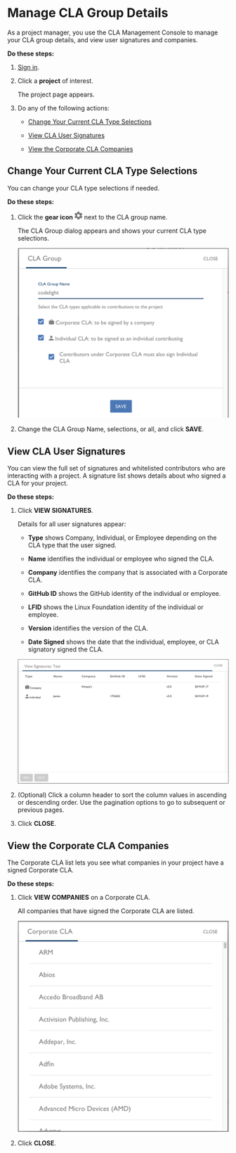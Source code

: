 # Manage CLA Group Details
As a project manager, you use the CLA Management Console to manage your CLA group details, and view user signatures and companies.

**Do these steps:**

1. [Sign in](sign-in-to-the-cla-management-console.md).

1. Click a **project** of interest.

   The project page appears.

1. Do any of the following actions:

     * [Change Your Current CLA Type Selections](#change-your-current-cla-type-selections)

     * [View CLA User Signatures](#view-cla-user-signatures)

     * [View the Corporate CLA Companies](#view-the-corporate-cla-companies)

## Change Your Current CLA Type Selections
You can change your CLA type selections if needed.

**Do these steps:**

1. Click the **gear icon** ![CLA Gear Settings icon](imgs/cla-gear-settings-icon.png) next to the CLA group name.

   The CLA Group dialog appears and shows your current CLA type selections.

   ![CLA CLA Group](imgs/cla-cla-group-edit.png)

1. Change the CLA Group Name, selections, or all, and click **SAVE**.

## View CLA User Signatures

You can view the full set of signatures and whitelisted contributors who are interacting with a project. A signature list shows details about who signed a CLA for your project. 

**Do these steps:**

1. Click **VIEW SIGNATURES**.

   Details for all user signatures appear:

   * **Type** shows Company, Individual, or Employee depending on the CLA type that the user signed.

   * **Name** identifies the individual or employee who signed the CLA.

   * **Company** identifies the company that is associated with a Corporate CLA.

   * **GitHub ID** shows the GitHub identity of the individual or employee.

   * **LFID** shows the Linux Foundation identity of the individual or employee.

   * **Version** identifies the version of the CLA.

   * **Date Signed** shows the date that the individual, employee, or CLA signatory signed the CLA.

   ![CLA View Signatures](imgs/cla-view-signatures.png)

1. (Optional) Click a column header to sort the column values in ascending or descending order. Use the pagination options to go to subsequent or previous pages.

1. Click **CLOSE**.

## View the Corporate CLA Companies

The Corporate CLA list lets you see what companies in your project have a signed Corporate CLA.

**Do these steps:**

1. Click **VIEW COMPANIES** on a Corporate CLA.

   All companies that have signed the Corporate CLA are listed.

   ![CLA Corporate CLA](imgs/cla-corporate-cla.png)

1. Click **CLOSE**.